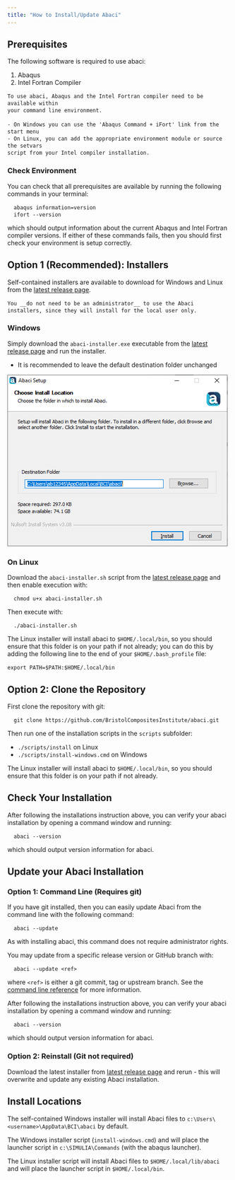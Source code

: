 ```yaml
---
title: "How to Install/Update Abaci"
---
```



## Prerequisites

The following software is required to use abaci:

1. Abaqus
2. Intel Fortran Compiler

```{note}
To use abaci, Abaqus and the Intel Fortran compiler need to be available within
your command line environment.

- On Windows you can use the 'Abaqus Command + iFort' link from the start menu
- On Linux, you can add the appropriate environment module or source the setvars
script from your Intel compiler installation.
```

### Check Environment

You can check that all prerequisites are available by running the following
commands in your terminal:

```shell
  abaqus information=version
  ifort --version
```

which should output information about the current Abaqus and Intel Fortran compiler versions.
If either of these commands fails, then you should first check your environment is setup correctly.



## Option 1 (Recommended): Installers

Self-contained installers are available to download for Windows and Linux from the [latest release page](https://github.com/BristolCompositesInstitute/abaci/releases/latest).

```{hint}
You __do not need to be an administrator__ to use the Abaci installers, since they will install for the local user only.
```

### Windows

Simply download the `abaci-installer.exe` executable from the [latest release page](https://github.com/BristolCompositesInstitute/abaci/releases/latest)
and run the installer.

- It is recommended to leave the default destination folder unchanged

![image](../../media/windows-installer.png)

### On Linux

Download the `abaci-installer.sh` script from the [latest release page](https://github.com/BristolCompositesInstitute/abaci/releases/latest)
and then enable execution with:

```shell
  chmod u+x abaci-installer.sh
```

Then execute with:

```shell
  ./abaci-installer.sh
```

The Linux installer will install abaci to `$HOME/.local/bin`, so you should ensure that this folder is on your path if not already;
you can do this by adding the following line to the end of your `$HOME/.bash_profile` file:

```shell
export PATH=$PATH:$HOME/.local/bin
```


## Option 2: Clone the Repository

First clone the repository with git:

```shell
  git clone https://github.com/BristolCompositesInstitute/abaci.git
```

Then run one of the installation scripts in the `scripts` subfolder:

- `./scripts/install` on Linux
- `./scripts/install-windows.cmd` on Windows

The Linux installer will install abaci to `$HOME/.local/bin`, so you should ensure that this folder is on your path if not already.


## Check Your Installation

After following the installations instruction above, you can verify your abaci installation
by opening a command window and running:

```shell
  abaci --version
```

which should output version information for abaci.



## Update your Abaci Installation


### Option 1: Command Line (Requires git)

If you have git installed, then you can easily update Abaci from the command line with the following command:

```shell
  abaci --update
```

As with installing abaci, this command does not require administrator rights.

You may update from a specific release version or GitHub branch with:

```shell
  abaci --update <ref>
```

where `<ref>` is either a git commit, tag or upstream branch.
See the [command line reference](../reference/cli) for more information.


After following the installations instruction above, you can verify your abaci installation
by opening a command window and running:

```shell
  abaci --version
```

which should output version information for abaci.



### Option 2: Reinstall (Git not required)

Download the latest installer from [latest release page](https://github.com/BristolCompositesInstitute/abaci/releases/latest)
and rerun - this will overwrite and update any existing Abaci installation.


## Install Locations

The self-contained Windows installer will install Abaci files to
`c:\Users\<username>\AppData\BCI\abaci` by default.

The Windows installer script (`install-windows.cmd`) and will place
the launcher script in `c:\SIMULIA\Commands` (with the abaqus launcher).

The Linux installer script will install Abaci files to `$HOME/.local/lib/abaci` and will place
the launcher script in `$HOME/.local/bin`.
